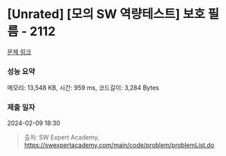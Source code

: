 # [Unrated] [모의 SW 역량테스트] 보호 필름 - 2112 

[문제 링크](https://swexpertacademy.com/main/code/problem/problemDetail.do?contestProbId=AV5V1SYKAaUDFAWu) 

### 성능 요약

메모리: 13,548 KB, 시간: 959 ms, 코드길이: 3,284 Bytes

### 제출 일자

2024-02-09 18:30



> 출처: SW Expert Academy, https://swexpertacademy.com/main/code/problem/problemList.do